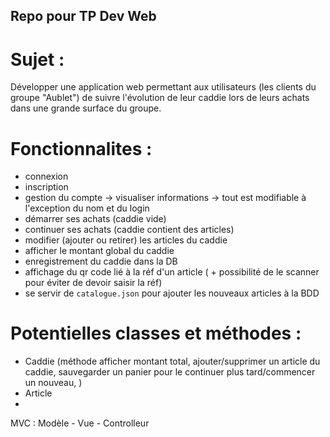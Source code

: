 ## Repo pour TP Dev Web

# Sujet :
Développer une application web permettant aux utilisateurs (les clients du groupe "Aublet") de suivre
l'évolution de leur caddie lors de leurs achats dans une grande surface du groupe.


# Fonctionnalites :
- connexion
- inscription
- gestion du compte
    -> visualiser informations
    -> tout est modifiable à l'exception du nom et du login
- démarrer ses achats (caddie vide)
- continuer ses achats (caddie contient des articles)
- modifier (ajouter ou retirer) les articles du caddie
- afficher le montant global du caddie
- enregistrement du caddie dans la DB
- affichage du qr code lié à la réf d'un article ( + possibilité de le scanner pour éviter de devoir saisir la réf)
- se servir de `catalogue.json` pour ajouter les nouveaux articles à la BDD

# Potentielles classes et méthodes : 


- Caddie (méthode afficher montant total, ajouter/supprimer un article du caddie, sauvegarder un panier pour le continuer plus tard/commencer un nouveau, )
- Article
- 

  
  
  
  MVC : Modèle - Vue - Controlleur

